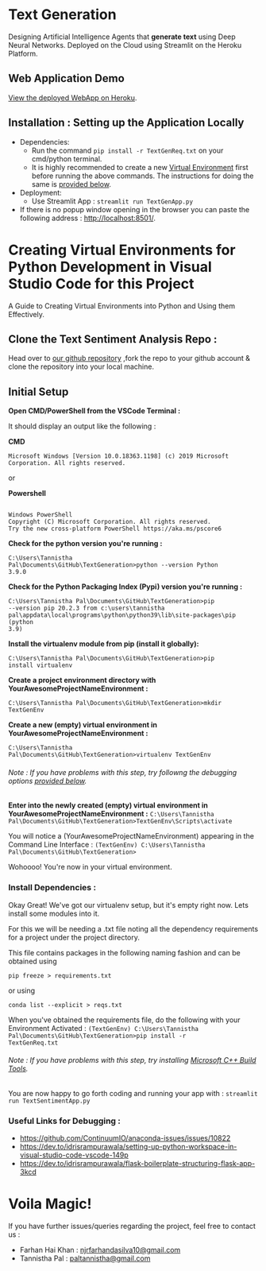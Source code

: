 # Text Generation
Designing Artificial Intelligence Agents that **generate text** using Deep Neural Networks. Deployed on the Cloud using Streamlit on the Heroku Platform.

## Web Application Demo
[View the deployed WebApp on Heroku](https://some-app.herokuapp.com/).

<!--TODO ADD INSTRUCTIONS FOR INSTALLING IN Python 3.7.6-->
## Installation : Setting up the Application Locally
* Dependencies:
  * Run the command <code>pip install -r TextGenReq.txt</code> on your cmd/python terminal.
  * It is highly recommended to create a new [Virtual Environment](https://docs.python.org/3/library/venv.html) first before running the above commands. The instructions for doing the same is [provided below](#creating-virtual-environments-for-python-development-in-visual-studio-code-for-this-project).
* Deployment:
  * Use Streamlit App : <code>streamlit run TextGenApp.py</code>
*  If there is no popup window opening in the browser you can paste the following address : [http://localhost:8501/](http://localhost:8501).
  
# Creating Virtual Environments for Python Development in Visual Studio Code for this Project

A Guide to Creating Virtual Environments into Python and Using them Effectively.

## Clone the Text Sentiment Analysis Repo :
Head over to [our github repository](https://github.com/khanfarhan10/TextGeneration) ,fork the repo to your github account & clone the repository into your local machine.

## Initial Setup

**Open CMD/PowerShell from the VSCode Terminal :**

It should display an output like the following :

**CMD**

<code>Microsoft Windows [Version 10.0.18363.1198]
(c) 2019 Microsoft Corporation. All rights reserved.
</code>

or

**Powershell**

<code>
Windows PowerShell
Copyright (C) Microsoft Corporation. All rights reserved.
Try the new cross-platform PowerShell https://aka.ms/pscore6
</code>

**Check for the python version you're running :**

<code>C:\Users\Tannistha Pal\Documents\GitHub\TextGeneration>python --version
Python 3.9.0</code>

**Check for the Python Packaging Index (Pypi) version you're running :**

<code>C:\Users\Tannistha Pal\Documents\GitHub\TextGeneration>pip --version
pip 20.2.3 from c:\users\tannistha pal\appdata\local\programs\python\python39\lib\site-packages\pip (python 3.9)</code>

**Install the virtualenv module from pip (install it globally):**

<code>C:\Users\Tannistha Pal\Documents\GitHub\TextGeneration>pip install virtualenv</code>

**Create a project environment directory with YourAwesomeProjectNameEnvironment :**

<code>C:\Users\Tannistha Pal\Documents\GitHub\TextGeneration>mkdir TextGenEnv</code>

**Create a new (empty) virtual environment in YourAwesomeProjectNameEnvironment :**

<code>C:\Users\Tannistha Pal\Documents\GitHub\TextGeneration>virtualenv TextGenEnv</code>

###### Note : If you have problems with this step, try followng the debugging options [provided below](#useful-links-for-debugging).

**Enter into the newly created (empty) virtual environment in YourAwesomeProjectNameEnvironment :**
<code>C:\Users\Tannistha Pal\Documents\GitHub\TextGeneration>TextGenEnv\Scripts\activate
</code>

You will notice a (YourAwesomeProjectNameEnvironment) appearing in the Command Line Interface :
<code>(TextGenEnv) C:\Users\Tannistha Pal\Documents\GitHub\TextGeneration></code>

Wohoooo! You're now in your virtual environment.

### Install Dependencies :
Okay Great! We've got our virtualenv setup, but it's empty right now. Lets install some modules into it.

For this we will be needing a .txt file noting all the dependency requirements for a project under the project directory.

This file contains packages in the following naming fashion and can be obtained using 

<code>pip freeze > requirements.txt</code>

or using 

<code>conda list --explicit > reqs.txt</code>

When you've obtained the requirements file, do the following with your Environment Activated :
<code>(TextGenEnv) C:\Users\Tannistha Pal\Documents\GitHub\TextGeneration>pip install -r TextGenReq.txt</code>

###### Note : If you have problems with this step, try installing [Microsoft C++ Build Tools](https://visualstudio.microsoft.com/visual-cpp-build-tools/). 

You are now happy to go forth coding and running your app with :
<code>streamlit run TextSentimentApp.py</code>

### Useful Links for Debugging :

- https://github.com/ContinuumIO/anaconda-issues/issues/10822
- https://dev.to/idrisrampurawala/setting-up-python-workspace-in-visual-studio-code-vscode-149p
- https://dev.to/idrisrampurawala/flask-boilerplate-structuring-flask-app-3kcd

# Voila Magic!

If you have further issues/queries regarding the project, feel free to contact us : 
- Farhan Hai Khan : njrfarhandasilva10@gmail.com
- Tannistha Pal : paltannistha@gmail.com
